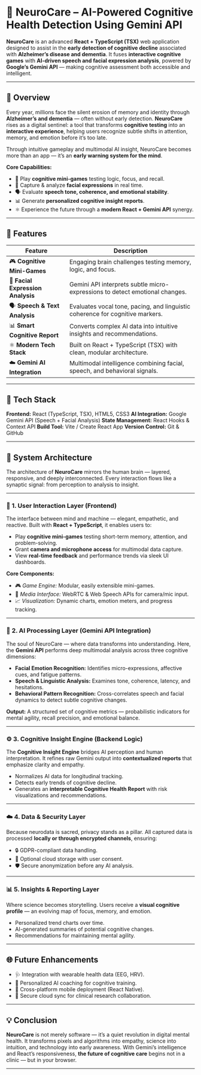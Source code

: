 # 🧠 **NeuroCare – AI-Powered Cognitive Health Detection Using Gemini API**

**NeuroCare** is an advanced **React + TypeScript (TSX)** web application designed to assist in the **early detection of cognitive decline** associated with **Alzheimer’s disease and dementia**.
It fuses **interactive cognitive games** with **AI-driven speech and facial expression analysis**, powered by **Google’s Gemini API** — making cognitive assessment both accessible and intelligent.

---

## 🚀 **Overview**

Every year, millions face the silent erosion of memory and identity through **Alzheimer’s and dementia** — often without early detection.
**NeuroCare** rises as a digital sentinel: a tool that transforms **cognitive testing** into an **interactive experience**, helping users recognize subtle shifts in attention, memory, and emotion before it’s too late.

Through intuitive gameplay and multimodal AI insight, NeuroCare becomes more than an app — it’s an **early warning system for the mind**.

**Core Capabilities:**

* 🧩 Play **cognitive mini-games** testing logic, focus, and recall.
* 🎥 Capture & analyze **facial expressions** in real time.
* 🗣️ Evaluate **speech tone, coherence, and emotional stability**.
* 📊 Generate **personalized cognitive insight reports**.
* ⚛️ Experience the future through a **modern React + Gemini API** synergy.

---

## 🧩 **Features**

| Feature                           | Description                                                                   |
| --------------------------------- | ----------------------------------------------------------------------------- |
| 🎮 **Cognitive Mini-Games**       | Engaging brain challenges testing memory, logic, and focus.                   |
| 🎥 **Facial Expression Analysis** | Gemini API interprets subtle micro-expressions to detect emotional changes.   |
| 🗣️ **Speech & Text Analysis**    | Evaluates vocal tone, pacing, and linguistic coherence for cognitive markers. |
| 📊 **Smart Cognitive Report**     | Converts complex AI data into intuitive insights and recommendations.         |
| ⚛️ **Modern Tech Stack**          | Built on React + TypeScript (TSX) with clean, modular architecture.           |
| ☁️ **Gemini AI Integration**      | Multimodal intelligence combining facial, speech, and behavioral signals.     |

---

## 🧠 **Tech Stack**

**Frontend:** React (TypeScript, TSX), HTML5, CSS3
**AI Integration:** Google Gemini API (Speech + Facial Analysis)
**State Management:** React Hooks & Context API
**Build Tool:** Vite / Create React App
**Version Control:** Git & GitHub

---

## 🧬 **System Architecture**

The architecture of **NeuroCare** mirrors the human brain — layered, responsive, and deeply interconnected.
Every interaction flows like a synaptic signal: from perception to analysis to insight.

---

### 🧱 **1. User Interaction Layer (Frontend)**

The interface between mind and machine — elegant, empathetic, and reactive.
Built with **React + TypeScript**, it enables users to:

* Play **cognitive mini-games** testing short-term memory, attention, and problem-solving.
* Grant **camera and microphone access** for multimodal data capture.
* View **real-time feedback** and performance trends via sleek UI dashboards.

**Core Components:**

* 🎮 *Game Engine:* Modular, easily extensible mini-games.
* 🎥 *Media Interface:* WebRTC & Web Speech APIs for camera/mic input.
* 📈 *Visualization:* Dynamic charts, emotion meters, and progress tracking.

---

### 🧠 **2. AI Processing Layer (Gemini API Integration)**

The soul of NeuroCare — where data transforms into understanding.
Here, the **Gemini API** performs deep multimodal analysis across three cognitive dimensions:

* **Facial Emotion Recognition:** Identifies micro-expressions, affective cues, and fatigue patterns.
* **Speech & Linguistic Analysis:** Examines tone, coherence, latency, and hesitations.
* **Behavioral Pattern Recognition:** Cross-correlates speech and facial dynamics to detect subtle cognitive changes.

**Output:**
A structured set of cognitive metrics — probabilistic indicators for mental agility, recall precision, and emotional balance.

---

### ⚙️ **3. Cognitive Insight Engine (Backend Logic)**

The **Cognitive Insight Engine** bridges AI perception and human interpretation.
It refines raw Gemini output into **contextualized reports** that emphasize clarity and empathy.

* Normalizes AI data for longitudinal tracking.
* Detects early trends of cognitive decline.
* Generates an **interpretable Cognitive Health Report** with risk visualizations and recommendations.

---

### ☁️ **4. Data & Security Layer**

Because neurodata is sacred, privacy stands as a pillar.
All captured data is processed **locally or through encrypted channels**, ensuring:

* 🔒 GDPR-compliant data handling.
* 🧩 Optional cloud storage with user consent.
* 🛡️ Secure anonymization before any AI analysis.

---

### 📊 **5. Insights & Reporting Layer**

Where science becomes storytelling.
Users receive a **visual cognitive profile** — an evolving map of focus, memory, and emotion.

* Personalized trend charts over time.
* AI-generated summaries of potential cognitive changes.
* Recommendations for maintaining mental agility.

---

## 🌐 **Future Enhancements**

* 🩺 Integration with wearable health data (EEG, HRV).
* 🧬 Personalized AI coaching for cognitive training.
* 🧠 Cross-platform mobile deployment (React Native).
* 📡 Secure cloud sync for clinical research collaboration.

---

## 💡 **Conclusion**

**NeuroCare** is not merely software — it’s a quiet revolution in digital mental health.
It transforms pixels and algorithms into empathy, science into intuition, and technology into early awareness.
With Gemini’s intelligence and React’s responsiveness, **the future of cognitive care** begins not in a clinic — but in your browser.

---